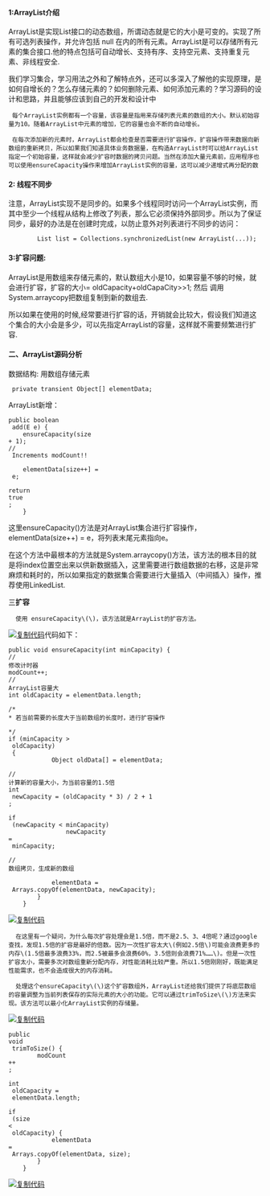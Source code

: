 #### 1:ArrayList介绍

ArrayList是实现List接口的动态数组，所谓动态就是它的大小是可变的。实现了所有可选列表操作，并允许包括 null 在内的所有元素。ArrayList是可以存储所有元素的集合接口.他的特点包括可自动增长、支持有序、支持空元素、支持重复元素、非线程安全.

我们学习集合，学习用法之外和了解特点外，还可以多深入了解他的实现原理，是如何自增长的？怎么存储元素的？如何删除元素、如何添加元素的？学习源码的设计和思路，并且能够应该到自己的开发和设计中

```
 每个ArrayList实例都有一个容量，该容量是指用来存储列表元素的数组的大小。默认初始容量为10。随着ArrayList中元素的增加，它的容量也会不断的自动增长。

 在每次添加新的元素时，ArrayList都会检查是否需要进行扩容操作，扩容操作带来数据向新数组的重新拷贝，所以如果我们知道具体业务数据量，在构造ArrayList时可以给ArrayList指定一个初始容量，这样就会减少扩容时数据的拷贝问题。当然在添加大量元素前，应用程序也可以使用ensureCapacity操作来增加ArrayList实例的容量，这可以减少递增式再分配的数
```

#### 2: 线程不同步

注意，ArrayList实现不是同步的。如果多个线程同时访问一个ArrayList实例，而其中至少一个线程从结构上修改了列表，那么它必须保持外部同步。所以为了保证同步，最好的办法是在创建时完成，以防止意外对列表进行不同步的访问：

```
        List list = Collections.synchronizedList(new ArrayList(...));
```

#### 3:扩容问题:

ArrayList是用数组来存储元素的，默认数组大小是10，如果容量不够的时候，就会进行扩容，扩容的大小= oldCapacity+oldCapaCity&gt;&gt;1; 然后 调用 System.arraycopy把数组复制到新的数组去.

所以如果在使用的时候,经常要进行扩容的话，开销就会比较大，假设我们知道这个集合的大小会是多少，可以先指定ArrayList的容量，这样就不需要频繁进行扩容.



#### 二、ArrayList源码分析

数据结构:  用数组存储元素

```
 private transient Object[] elementData;
```

ArrayList新增：

```
public boolean
 add(E e) {
    ensureCapacity(size 
+ 1);  
//
 Increments modCount!!

    elementData[size++] =
 e;

return
true
;
    }
```

这里ensureCapacity\(\)方法是对ArrayList集合进行扩容操作，elementData\(size++\) = e，将列表末尾元素指向e。

在这个方法中最根本的方法就是System.arraycopy\(\)方法，该方法的根本目的就是将index位置空出来以供新数据插入，这里需要进行数组数据的右移，这是非常麻烦和耗时的，所以如果指定的数据集合需要进行大量插入（中间插入）操作，推荐使用LinkedList.

三**扩容**

```
  使用 ensureCapacity\(\)，该方法就是ArrayList的扩容方法。
```

[![](https://common.cnblogs.com/images/copycode.gif "复制代码")](javascript:void%280%29;)代码如下：

```
public void ensureCapacity(int minCapacity) {
//
修改计时器        
modCount++;
//
ArrayList容量大 
int oldCapacity = elementData.length;

/*
* 若当前需要的长度大于当前数组的长度时，进行扩容操作

*/
if (minCapacity >
 oldCapacity) 
 {
            Object oldData[] = elementData;

//
计算新的容量大小，为当前容量的1.5倍
int
 newCapacity = (oldCapacity * 3) / 2 + 1
;

if
 (newCapacity < minCapacity)
                newCapacity 
=
 minCapacity;

//
数组拷贝，生成新的数组

            elementData =
 Arrays.copyOf(elementData, newCapacity);
        }
    }
```

[![](https://common.cnblogs.com/images/copycode.gif "复制代码")](javascript:void%280%29;)

```
  在这里有一个疑问，为什么每次扩容处理会是1.5倍，而不是2.5、3、4倍呢？通过google查找，发现1.5倍的扩容是最好的倍数。因为一次性扩容太大\(例如2.5倍\)可能会浪费更多的内存\(1.5倍最多浪费33%，而2.5被最多会浪费60%，3.5倍则会浪费71%……\)。但是一次性扩容太小，需要多次对数组重新分配内存，对性能消耗比较严重。所以1.5倍刚刚好，既能满足性能需求，也不会造成很大的内存消耗。

  处理这个ensureCapacity\(\)这个扩容数组外，ArrayList还给我们提供了将底层数组的容量调整为当前列表保存的实际元素的大小的功能。它可以通过trimToSize\(\)方法来实现。该方法可以最小化ArrayList实例的存储量。
```

[![](https://common.cnblogs.com/images/copycode.gif "复制代码")](javascript:void%280%29;)

```
public
void
 trimToSize() {
        modCount
++
;

int
 oldCapacity =
 elementData.length;

if
 (size 
<
 oldCapacity) {
            elementData 
=
 Arrays.copyOf(elementData, size);
        }
    }
```

[![](https://common.cnblogs.com/images/copycode.gif "复制代码")](javascript:void%280%29;)

